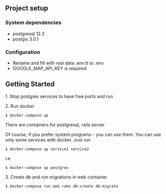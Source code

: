 ## Project setup

### System dependencies

* postgresql 12.2
* postgis 3.0.1

### Configuration
* Rename and fill with real data .env.tt to .env
* GOOGLE_MAP_API_KEY is required

## Getting Started

1\. Stop postgres services to have free ports and run

2\. Run docker
```ShellSession
$ docker-compose up
```
There are containers for postgresql, rails server

Of course, if you prefer system programs - you can use them.
You can use only some services with docker. Just run
```ShellSession
$ docker-compose up service1 service2
```
i.e.
```ShellSession
$ docker-compose up postgres
```
3\. Create db and run migrations in web container
```ShellSession
$ docker-compose run web rake db:create db:migrate
```
